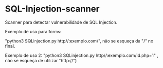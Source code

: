 # SQL-Injection-scanner
Scanner para detectar vulnerabilidade de SQL Injection.

Exemplo de uso para forms:

"python3 SQLinjection.py http//:exemplo.com/\", não se esqueça da "/" no final.


Exemplo de uso 2: "python3 SQLinjection.py http//:exemplo.com/id.php=1" , não se esqueça de utilizar "http://")
